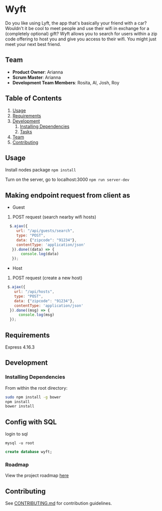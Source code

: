 # Wyft

Do you like using Lyft, the app that's basically your friend with a car? Wouldn't it be cool to meet people and use their wifi in exchange for a (completely optional) gift? Wyft allows you to search for users within a zip code offering to host you and give you access to their wifi. You might just meet your next best friend.

## Team

  - __Product Owner__: Arianna
  - __Scrum Master__: Arianna
  - __Development Team Members__: Rosita, Al, Josh, Roy

## Table of Contents

1. [Usage](#Usage)
1. [Requirements](#requirements)
1. [Development](#development)
    1. [Installing Dependencies](#installing-dependencies)
    1. [Tasks](#tasks)
1. [Team](#team)
1. [Contributing](#contributing)

## Usage

<!-- tbd -->
Install nodes package
`npm install`

Turn on the server, go to localhost:3000
`npm run server-dev`


## Making endpoint request from client as
- Guest
 1. POST request (search nearby wifi hosts)
 ```javascript
   $.ajax({
   	  url: "/api/guests/search",
   	  type: "POST",
   	  data: {"zipcode": "91234"},
   	  contentType: 'application/json'
   	}).done((data) => {
   		console.log(data)
   	});
 ```

- Host
 1. POST request (create a new host)
  ```javascript
   $.ajax({
   	  url: "/api/hosts",
   	  type: "POST",
   	  data: {"zipcode": "91234"},
   	  contentType: 'application/json'
   	}).done((msg) => {
   		console.log(msg)
   	});
 ```

## Requirements

Express 4.16.3

<!-- - Node 0.10.x
- Redis 2.6.x
- Postgresql 9.1.x
- etc
- etc -->

## Development

### Installing Dependencies

From within the root directory:

```sh
sudo npm install -g bower
npm install
bower install
```
## Config with SQL
login to sql
```
mysql -u root
```

```sql
create database wyft;
```

### Roadmap

View the project roadmap [here](LINK_TO_PROJECT_ISSUES)


## Contributing

See [CONTRIBUTING.md](CONTRIBUTING.md) for contribution guidelines.
